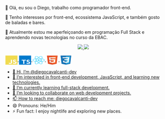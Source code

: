 👋 Olá, eu sou o Diego, trabalho como programador front-end.

👀 Tenho interesses por front-end, ecossistema JavaScript, e também gosto de baladas e bares.

🌱 Atualmente estou me aperfeiçoando em programação Full Stack e aprendendo novas tecnologias no curso da EBAC.

<div align="center">
  <a href="https://github.com/diegocavalcanti-dev">
  <img height="180em" src="https://github-readme-stats.vercel.app/api?username=diegocavalcanti-dev&show_icons=true&theme=dracula&include_all_commits=true&count_private=true"/>
  <img height="180em" src="https://github-readme-stats.vercel.app/api/top-langs/?username=diegocavalcanti-dev&layout=compact&langs_count=7&theme=dracula"/>
</div>
<div style="display: inline_block"><br>
  <img align="center" alt="Js" height="30" width="40" src="https://raw.githubusercontent.com/devicons/devicon/master/icons/javascript/javascript-plain.svg">
  <img align="center" alt="Ts" height="30" width="40" src="https://raw.githubusercontent.com/devicons/devicon/master/icons/typescript/typescript-plain.svg">
  <img align="center" alt="React" height="30" width="40" src="https://raw.githubusercontent.com/devicons/devicon/master/icons/react/react-original.svg">
  <img align="center" alt="HTML" height="30" width="40" src="https://raw.githubusercontent.com/devicons/devicon/master/icons/html5/html5-original.svg">
  <img align="center" alt="CSS" height="30" width="40" src="https://raw.githubusercontent.com/devicons/devicon/master/icons/css3/css3-original.svg">
</div>

- 👋 Hi, I’m @diegocavalcanti-dev
- 👀 I’m interested in front-end development, JavaScript, and learning new technologies.
- 🌱 I’m currently learning full-stack development.
- 💞️ I’m looking to collaborate on web development projects.
- 📫 How to reach me: [diegocavalcanti-dev](https://github.com/diegocavalcanti-dev)
- 😄 Pronouns: He/Him
- ⚡ Fun fact: I enjoy nightlife and exploring new places.

<!---
diegocavalcanti-dev/diegocavalcanti-dev is a ✨ special ✨ repository because its `README.md` (this file) appears on your GitHub profile.
You can click the Preview link to take a look at your changes.
--->
